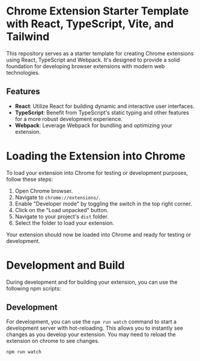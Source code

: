 # Chrome Extension Starter Template with React, TypeScript, Vite, and Tailwind

This repository serves as a starter template for creating Chrome extensions using React, TypeScript and Webpack. It's designed to provide a solid foundation for developing browser extensions with modern web technologies.

## Features

- **React**: Utilize React for building dynamic and interactive user interfaces.
- **TypeScript**: Benefit from TypeScript's static typing and other features for a more robust development experience.
- **Webpack**: Leverage Webpack for bundling and optimizing your extension.

# Loading the Extension into Chrome

To load your extension into Chrome for testing or development purposes, follow these steps:

1. Open Chrome browser.
2. Navigate to `chrome://extensions/`.
3. Enable "Developer mode" by toggling the switch in the top right corner.
4. Click on the "Load unpacked" button.
5. Navigate to your project's `dist` folder.
6. Select the folder to load your extension.

Your extension should now be loaded into Chrome and ready for testing or development.

# Development and Build

During development and for building your extension, you can use the following npm scripts:

## Development

For development, you can use the `npm run watch` command to start a development server with hot-reloading. This allows you to instantly see changes as you develop your extension. You may need to reload the extension on chrome to see changes.

```bash
npm run watch
```

